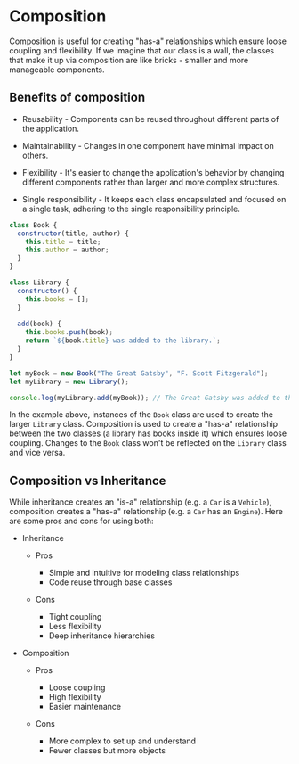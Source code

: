 # Composition

Composition is useful for creating "has-a" relationships which ensure loose coupling and flexibility. If we imagine that our class is a wall, the classes that make it up via composition are like bricks - smaller and more manageable components.

## Benefits of composition

  + Reusability - Components can be reused throughout different parts of the application.

  + Maintainability - Changes in one component have minimal impact on others.

  + Flexibility - It's easier to change the application's behavior by changing different components rather than larger and more complex structures.

  + Single responsibility - It keeps each class encapsulated and focused on a single task, adhering to the single responsibility principle.

```javascript
class Book {
  constructor(title, author) {
    this.title = title;
    this.author = author;
  }
}

class Library {
  constructor() {
    this.books = [];
  }
  
  add(book) {
    this.books.push(book);
    return `${book.title} was added to the library.`;
  }
}

let myBook = new Book("The Great Gatsby", "F. Scott Fitzgerald");
let myLibrary = new Library();

console.log(myLibrary.add(myBook)); // The Great Gatsby was added to the library.
```

In the example above, instances of the `Book` class are used to create the larger `Library` class. Composition is used to create a "has-a" relationship between the two classes (a library has books inside it) which ensures loose coupling. Changes to the `Book` class won't be reflected on the `Library` class and vice versa.

## Composition vs Inheritance

While inheritance creates an "is-a" relationship (e.g. a `Car` is a `Vehicle`), composition creates a "has-a" relationship (e.g. a `Car` has an `Engine`). Here are some pros and cons for using both:

  + Inheritance
    
    - Pros 
      
      - Simple and intuitive for modeling class relationships
      - Code reuse through base classes

    - Cons 
      - Tight coupling
      - Less flexibility 
      - Deep inheritance hierarchies

  + Composition

    - Pros
      - Loose coupling
      - High flexibility
      - Easier maintenance

    - Cons
      - More complex to set up and understand
      - Fewer classes but more objects
